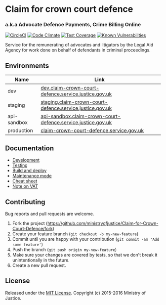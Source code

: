 # Claim for crown court defence
### a.k.a Advocate Defence Payments, Crime Billing Online

[![CircleCI](https://circleci.com/gh/ministryofjustice/Claim-for-Crown-Court-Defence/tree/master.svg?style=svg)](https://circleci.com/gh/ministryofjustice/Claim-for-Crown-Court-Defence/tree/master)
[![Code Climate](https://codeclimate.com/github/ministryofjustice/Claim-for-Crown-Court-Defence/badges/gpa.svg)](https://codeclimate.com/github/ministryofjustice/Claim-for-Crown-Court-Defence)
[![Test Coverage](https://codeclimate.com/github/ministryofjustice/Claim-for-Crown-Court-Defence/badges/coverage.svg)](https://codeclimate.com/github/ministryofjustice/Claim-for-Crown-Court-Defence/coverage)
[![Known Vulnerabilities](https://snyk.io/test/github/ministryofjustice/Claim-for-Crown-Court-Defence/badge.svg)](https://snyk.io/test/github/ministryofjustice/Claim-for-Crown-Court-Defence)


Service for the remunerating of advocates and litigators by the Legal Aid Agency for work done on behalf of defendants in criminal proceedings.

## Environments

| Name  | Link |
| ------------- | ------------- |
| dev | [dev.claim-crown-court-defence.service.justice.gov.uk](https://dev.claim-crown-court-defence.service.justice.gov.uk)  |
| staging | [staging.claim-crown-court-defence.service.justice.gov.uk](https://staging.claim-crown-court-defence.service.justice.gov.uk)  |
| api-sandbox | [api-sandbox.claim-crown-court-defence.service.justice.gov.uk](https://api-sandbox.claim-crown-court-defence.service.justice.gov.uk)  |
| production | [claim-crown-court-defence.service.gov.uk](https://claim-crown-court-defence.service.gov.uk/)  |

## Documentation

* [Development](docs/development.md)
* [Testing](docs/testing.md)
* [Build and deploy](docs/build_and_deploy.md)
* [Maintenance mode](docs/maintenance_mode.md)
* [Cheat sheet](docs/cheat_sheet.md)
* [Note on VAT](docs/vat_note.md)

## Contributing

Bug reports and pull requests are welcome.

1. Fork the project (https://github.com/ministryofjustice/Claim-for-Crown-Court-Defence/fork)
2. Create your feature branch (`git checkout -b my-new-feature`)
3. Commit until you are happy with your contribution (`git commit -am 'Add some feature'`)
4. Push the branch (`git push origin my-new-feature`)
5. Make sure your changes are covered by tests, so that we don't break it unintentionally in the future.
6. Create a new pull request.

## License

Released under the [MIT License](http://www.opensource.org/licenses/MIT). Copyright (c) 2015-2016 Ministry of Justice.
